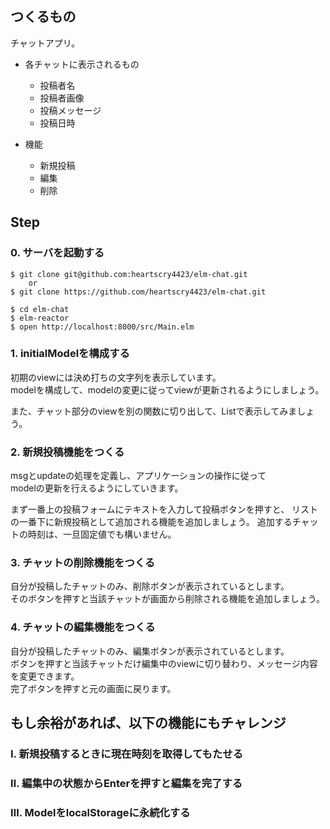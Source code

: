 ## つくるもの
チャットアプリ。  

- 各チャットに表示されるもの  
    - 投稿者名  
    - 投稿者画像  
    - 投稿メッセージ  
    - 投稿日時  

- 機能
    - 新規投稿
    - 編集
    - 削除


## Step

### 0. サーバを起動する

```
$ git clone git@github.com:heartscry4423/elm-chat.git
    or
$ git clone https://github.com/heartscry4423/elm-chat.git
```
```
$ cd elm-chat
$ elm-reactor
$ open http://localhost:8000/src/Main.elm
```

### 1. initialModelを構成する
初期のviewには決め打ちの文字列を表示しています。  
modelを構成して、modelの変更に従ってviewが更新されるようにしましょう。

また、チャット部分のviewを別の関数に切り出して、Listで表示してみましょう。

### 2. 新規投稿機能をつくる
msgとupdateの処理を定義し、アプリケーションの操作に従って  
modelの更新を行えるようにしていきます。

まず一番上の投稿フォームにテキストを入力して投稿ボタンを押すと、
リストの一番下に新規投稿として追加される機能を追加しましょう。
追加するチャットの時刻は、一旦固定値でも構いません。

### 3. チャットの削除機能をつくる
自分が投稿したチャットのみ、削除ボタンが表示されているとします。  
そのボタンを押すと当該チャットが画面から削除される機能を追加しましょう。

### 4. チャットの編集機能をつくる
自分が投稿したチャットのみ、編集ボタンが表示されているとします。  
ボタンを押すと当該チャットだけ編集中のviewに切り替わり、メッセージ内容を変更できます。  
完了ボタンを押すと元の画面に戻ります。



## もし余裕があれば、以下の機能にもチャレンジ

### Ⅰ. 新規投稿するときに現在時刻を取得してもたせる

### Ⅱ. 編集中の状態からEnterを押すと編集を完了する

### Ⅲ. ModelをlocalStorageに永続化する
